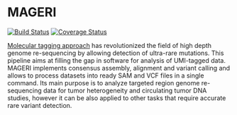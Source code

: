 MAGERI
======

[![Build Status](https://travis-ci.org/mikessh/mageri.svg?branch=master)](https://travis-ci.org/mikessh/mageri)
[![Coverage Status](https://coveralls.io/repos/mikessh/oncomigec/badge.svg)](https://coveralls.io/r/mikessh/mageri)

[Molecular tagging approach](http://www.pnas.org/content/108/23/9530) has revolutionized the field of high depth genome re-sequencing 
by allowing detection of ultra-rare mutations. This pipeline aims at filling the gap in software for analysis of UMI-tagged data. 
MAGERI implements consensus assembly, alignment and variant calling and allows to process 
datasets into ready SAM and VCF files in a single command. Its main purpose is to analyze targeted region genome re-sequencing data for tumor heterogeneity and circulating tumor DNA studies, however it can be also applied to other tasks that require accurate rare variant detection.
